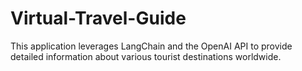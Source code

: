 # Virtual-Travel-Guide
This application leverages LangChain and the OpenAI API to provide detailed information about various tourist destinations worldwide.
